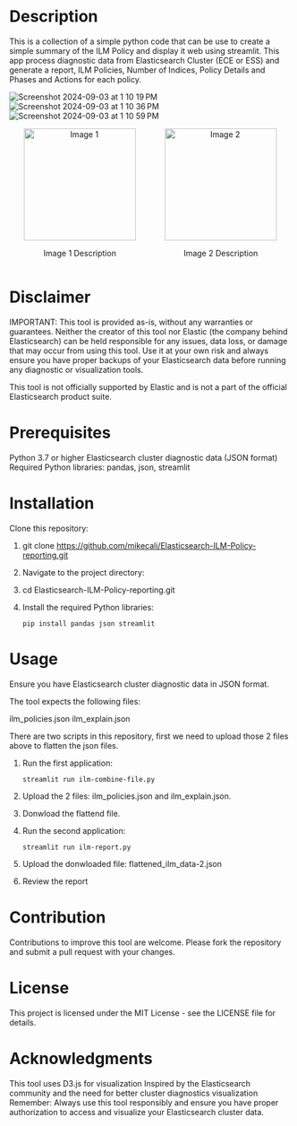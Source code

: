 # Description
This is a collection of a simple python code that can be use to create a simple summary of the ILM Policy and display it web using streamlit. This app process diagnostic data from Elasticsearch Cluster (ECE or ESS) and generate a report, ILM Policies, Number of Indices, Policy Details and Phases and Actions for each policy.

![Screenshot 2024-09-03 at 1 10 19 PM](https://github.com/user-attachments/assets/13d3f4c7-a37b-4916-a8d4-41822368b72a)
![Screenshot 2024-09-03 at 1 10 36 PM](https://github.com/user-attachments/assets/fdfd4cef-2656-438a-9664-450246ec3d98)
![Screenshot 2024-09-03 at 1 10 59 PM](https://github.com/user-attachments/assets/ec843dec-7b88-4313-935f-a6ff44baae0d)

<div style="display: flex; justify-content: space-around;">
    <div style="text-align: center;">
        <img src="https://github.com/user-attachments/assets/13d3f4c7-a37b-4916-a8d4-41822368b72a" alt="Image 1" width="200"/>
        <p>Image 1 Description</p>
    </div>
    <div style="text-align: center;">
        <img src="https://github.com/user-attachments/assets/fdfd4cef-2656-438a-9664-450246ec3d98" alt="Image 2" width="200"/>
        <p>Image 2 Description</p>
    </div>
</div>

# Disclaimer

IMPORTANT: This tool is provided as-is, without any warranties or guarantees. Neither the creator of this tool nor Elastic (the company behind Elasticsearch) can be held responsible for any issues, data loss, or damage that may occur from using this tool. Use it at your own risk and always ensure you have proper backups of your Elasticsearch data before running any diagnostic or visualization tools.

This tool is not officially supported by Elastic and is not a part of the official Elasticsearch product suite.

# Prerequisites

Python 3.7 or higher
Elasticsearch cluster diagnostic data (JSON format)
Required Python libraries: pandas, json, streamlit

# Installation

Clone this repository:

1. git clone https://github.com/mikecali/Elasticsearch-ILM-Policy-reporting.git

2. Navigate to the project directory:

3. cd Elasticsearch-ILM-Policy-reporting.git

4. Install the required Python libraries:

    ```pip install pandas json streamlit```

# Usage

Ensure you have Elasticsearch cluster diagnostic data in JSON format. 

The tool expects the following files:

ilm_policies.json
ilm_explain.json

There are two scripts in this repository, first we need to upload those 2 files above to flatten the json files.

1. Run the first application:

     ``` streamlit run ilm-combine-file.py ```

2. Upload the 2 files: ilm_policies.json and ilm_explain.json.

3. Donwload the flattend file.

4. Run the second application:
    
     ``` streamlit run ilm-report.py ```

4. Upload the donwloaded file: flattened_ilm_data-2.json

5. Review the report

# Contribution

Contributions to improve this tool are welcome. Please fork the repository and submit a pull request with your changes.

# License

This project is licensed under the MIT License - see the LICENSE file for details.

# Acknowledgments

This tool uses D3.js for visualization
Inspired by the Elasticsearch community and the need for better cluster diagnostics visualization
Remember: Always use this tool responsibly and ensure you have proper authorization to access and visualize your Elasticsearch cluster data.
